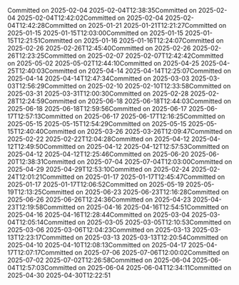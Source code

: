 Committed on 2025-02-04 2025-02-04T12:38:35Committed on 2025-02-04 2025-02-04T12:42:02Committed on 2025-02-04 2025-02-04T12:42:28Committed on 2025-01-21 2025-01-21T12:21:27Committed on 2025-01-15 2025-01-15T12:03:00Committed on 2025-01-15 2025-01-15T12:21:51Committed on 2025-01-16 2025-01-16T12:24:07Committed on 2025-02-26 2025-02-26T12:45:40Committed on 2025-02-26 2025-02-26T12:23:25Committed on 2025-02-07 2025-02-07T12:42:42Committed on 2025-05-02 2025-05-02T12:44:10Committed on 2025-04-25 2025-04-25T12:40:03Committed on 2025-04-14 2025-04-14T12:25:07Committed on 2025-04-14 2025-04-14T12:47:34Committed on 2025-03-03 2025-03-03T12:56:29Committed on 2025-02-10 2025-02-10T12:33:58Committed on 2025-03-31 2025-03-31T12:00:30Committed on 2025-02-28 2025-02-28T12:24:59Committed on 2025-06-18 2025-06-18T12:44:03Committed on 2025-06-18 2025-06-18T12:59:56Committed on 2025-06-17 2025-06-17T12:57:13Committed on 2025-06-17 2025-06-17T12:16:25Committed on 2025-05-15 2025-05-15T12:54:29Committed on 2025-05-15 2025-05-15T12:40:40Committed on 2025-03-26 2025-03-26T12:09:47Committed on 2025-02-22 2025-02-22T12:04:28Committed on 2025-04-12 2025-04-12T12:49:50Committed on 2025-04-12 2025-04-12T12:57:53Committed on 2025-04-12 2025-04-12T12:25:46Committed on 2025-06-20 2025-06-20T12:38:31Committed on 2025-07-04 2025-07-04T12:03:00Committed on 2025-04-29 2025-04-29T12:53:10Committed on 2025-02-24 2025-02-24T12:01:21Committed on 2025-01-17 2025-01-17T12:45:47Committed on 2025-01-17 2025-01-17T12:06:52Committed on 2025-05-19 2025-05-19T12:13:25Committed on 2025-06-23 2025-06-23T12:16:28Committed on 2025-06-26 2025-06-26T12:24:36Committed on 2025-04-23 2025-04-23T12:19:58Committed on 2025-04-16 2025-04-16T12:54:51Committed on 2025-04-16 2025-04-16T12:28:44Committed on 2025-03-04 2025-03-04T12:05:14Committed on 2025-03-05 2025-03-05T12:10:53Committed on 2025-03-06 2025-03-06T12:04:23Committed on 2025-03-13 2025-03-13T12:23:17Committed on 2025-03-13 2025-03-13T12:20:54Committed on 2025-04-10 2025-04-10T12:08:13Committed on 2025-04-17 2025-04-17T12:07:17Committed on 2025-07-06 2025-07-06T12:00:02Committed on 2025-07-02 2025-07-02T12:26:58Committed on 2025-06-04 2025-06-04T12:57:03Committed on 2025-06-04 2025-06-04T12:34:11Committed on 2025-04-30 2025-04-30T12:22:51